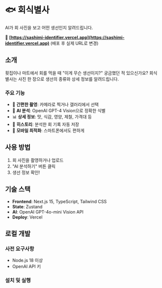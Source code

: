 # 🐟 회식별사

AI가 회 사진을 보고 어떤 생선인지 알려드립니다.

🔗 **[https://sashimi-identifier.vercel.app](https://sashimi-identifier.vercel.app)** (배포 후 실제 URL로 변경)

## 소개

횟집이나 마트에서 회를 먹을 때 "이게 무슨 생선이지?" 궁금했던 적 있으신가요?
회식별사는 사진 한 장으로 생선의 종류와 상세 정보를 알려드립니다.

### 주요 기능

- 📸 **간편한 촬영**: 카메라로 찍거나 갤러리에서 선택
- 🤖 **AI 분석**: OpenAI GPT-4 Vision으로 정확한 식별
- 📊 **상세 정보**: 맛, 식감, 영양, 제철, 가격대 등
- 💾 **히스토리**: 분석한 회 기록 자동 저장
- 📱 **모바일 최적화**: 스마트폰에서도 편하게

## 사용 방법

1. 회 사진을 촬영하거나 업로드
2. "AI 분석하기" 버튼 클릭
3. 생선 정보 확인!

## 기술 스택

- **Frontend**: Next.js 15, TypeScript, Tailwind CSS
- **State**: Zustand
- **AI**: OpenAI GPT-4o-mini Vision API
- **Deploy**: Vercel

## 로컬 개발

### 사전 요구사항

- Node.js 18 이상
- OpenAI API 키

### 설치 및 실행
```bash